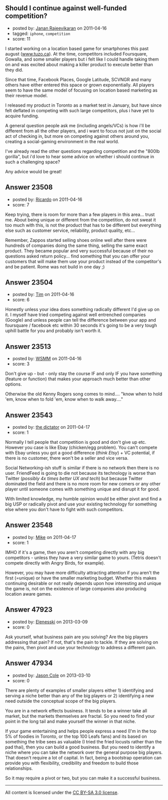 ## Should I continue against well-funded competition?

- posted by: [Janan Rajeevikaran](https://stackexchange.com/users/-1/9698-janan-rajeevikaran) on 2011-04-16
- tagged: `iphone`, `competition`
- score: 11

I started working on a location based game for smartphones this past august (www.tuzo.ca). At the time, competitors included Foursquare, Gowalla, and some smaller players but i felt like I could handle taking them on and was excited about making a killer product to execute better than they did. 

Since that time, Facebook Places, Google Latitude, SCVNGR and many others have either entered this space or grown exponentially. All players seem to have the same model of focusing on location based marketing as their revenue model.

I released my product in Toronto as a market test in January, but have since felt deflated in competing with such large competitors, plus i have yet to acquire funding. 

A general question people ask me (including angels/VCs) is how i'll be different from all the other players, and i want to focus not just on the social act of checking in, but more on competing against others around you, creating a social-gaming environment in the real world. 

I've already read the other questions regarding competition and the "800lb gorilla", but i'd love to hear some advice on whether i should continue in such a challenging space?

Any advice would be great!


## Answer 23508

- posted by: [Ricardo](https://stackexchange.com/users/-1/42-ricardo) on 2011-04-16
- score: 7

Keep trying, there is room for more than a few players in this area... trust me. About being unique or different from the competition, do not sweat it too much with this, is not the product that has to be different but everything else such as customer service, reliability, product quality, etc... 

Remember, Zappos started selling shoes online well after there were hundreds of companies doing the same thing, selling the same exact product. They became popular and very successful because of their no questions asked return policy... find something that you can offer your customers that will make them use your product instead of the competitor's and be patient. Rome was not build in one day ;)


## Answer 23504

- posted by: [Tim](https://stackexchange.com/users/-1/9711-tim) on 2011-04-16
- score: 6

Honestly unless your idea does something radically different I'd give up on it. I myself have tried competing against well entrenched companies (Google) and unless people can tell the difference between your app and foursquare / facebook etc within 30 seconds it's going to be a very tough uphill battle for you and probably isn't worth it. 


## Answer 23513

- posted by: [WSMM](https://stackexchange.com/users/-1/9283-wsmm) on 2011-04-16
- score: 3

Don't give up - but - only stay the course IF and only IF you have something (feature or function) that makes your approach much better than other options. 

Otherwise the old Kenny Rogers song comes to mind.... "know when to hold 'em, know when to fold 'em, know when to walk away...."


## Answer 23543

- posted by: [the dictator](https://stackexchange.com/users/-1/473-the-dictator) on 2011-04-17
- score: 1

Normally I tell people that competition is good and don't give up etc. However you case is like Ebay (chicken/egg problem). You can't compete with Ebay unless you got a good difference (*think Etsy*) + VC potential, if there is no customer, there won't be a seller and vice versa.

Social Networking-ish stuff is similar if there is no network then there is no user.  FriendFeed is going to die not because its technology is worse than Twitter (*possibly 4x times better UX and tech*) but because Twitter dominated the field and there is no more room for new comers or any other player until someone comes with something unique and disrupt it for good. 

With limited knowledge, my humble opinion would be either pivot and find a big USP or radically pivot and use your existing technology for something else where you don't have to fight with such competitors.


## Answer 23548

- posted by: [Mike](https://stackexchange.com/users/-1/3475-mike) on 2011-04-17
- score: 1

IMHO if it's a game, then you aren't competing directly with any big competitors - unless they have a very similar game to yours. (Tetris doesn't compete directly with Angry Birds, for example). 

However, you may have more difficulty attracting attention if you aren't the first (=unique) or have the smaller marketing budget. Whether this makes continuing desirable or not really depends upon how interesting and unique the game is, not on the existence of large companies also producing location aware games.





## Answer 47923

- posted by: [Elenesski](https://stackexchange.com/users/-1/23572-elenesski) on 2013-03-09
- score: 0

Ask yourself, what business pain are you solving?  Are the big players addressing that pain?  If not, that's the pain to tackle.  If they are solving on the pains, then pivot and use your technology to address a different pain.


## Answer 47934

- posted by: [Jason Cole](https://stackexchange.com/users/-1/25409-jason-cole) on 2013-03-10
- score: 0

There are plenty of examples of smaller players either 1) identifying and serving a niche better than any of the big players or 2) identifying a new need outside the conceptual scope of the big players. 

You are in a network effects business. It tends to be a winner take all market, but the markets themselves are fractal. So you need to find your point in the long tail and make yourself the winner in that niche.

If your game entertaining and helps people express a need (I'm in the top 5% of foodies in Toronto, or the top 100 Leafs fans) and its based on something the tribe sees as valuable (I tried the fried locusts rather than the pad thai), then you can build a good business. But you need to identify a niche where you can take the network over the general purpose big players. That doesn't require a lot of capital. In fact, being a bootstrap operation can provide you with flexibility, credibility and freedom to build those relationships.

So it may require a pivot or two, but you can make it a successful business.



---

All content is licensed under the [CC BY-SA 3.0 license](https://creativecommons.org/licenses/by-sa/3.0/).
